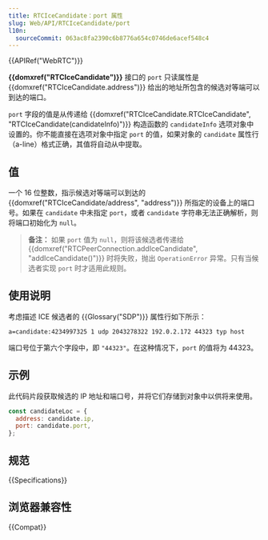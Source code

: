 ```yaml
---
title: RTCIceCandidate：port 属性
slug: Web/API/RTCIceCandidate/port
l10n:
  sourceCommit: 063ac8fa2390c6b8776a654c0746de6acef548c4
---
```


{{APIRef("WebRTC")}}

**{{domxref("RTCIceCandidate")}}** 接口的 `port` 只读属性是 {{domxref("RTCIceCandidate.address")}} 给出的地址所包含的候选对等端可以到达的端口。

`port` 字段的值是从传递给 {{domxref("RTCIceCandidate.RTCIceCandidate", "RTCIceCandidate(candidateInfo)")}} 构造函数的 `candidateInfo` 选项对象中设置的。你不能直接在选项对象中指定 `port` 的值，如果对象的 `candidate` 属性行（a-line）格式正确，其值将自动从中提取。

## 值

一个 16 位整数，指示候选对等端可以到达的 {{domxref("RTCIceCandidate/address", "address")}} 所指定的设备上的端口号。如果在 `candidate` 中未指定 `port`，或者 `candidate` 字符串无法正确解析，则将端口初始化为 `null`。

> **备注：** 如果 `port` 值为 `null`，则将该候选者传递给 {{domxref("RTCPeerConnection.addIceCandidate", "addIceCandidate()")}} 时将失败，抛出 `OperationError` 异常。只有当候选者实现 `port` 时才适用此规则。

## 使用说明

考虑描述 ICE 候选者的 {{Glossary("SDP")}} 属性行如下所示：

```plain
a=candidate:4234997325 1 udp 2043278322 192.0.2.172 44323 typ host
```

端口号位于第六个字段中，即 `"44323"`。在这种情况下，`port` 的值将为 44323。

## 示例

此代码片段获取候选的 IP 地址和端口号，并将它们存储到对象中以供将来使用。

```js
const candidateLoc = {
  address: candidate.ip,
  port: candidate.port,
};
```

## 规范

{{Specifications}}

## 浏览器兼容性

{{Compat}}
